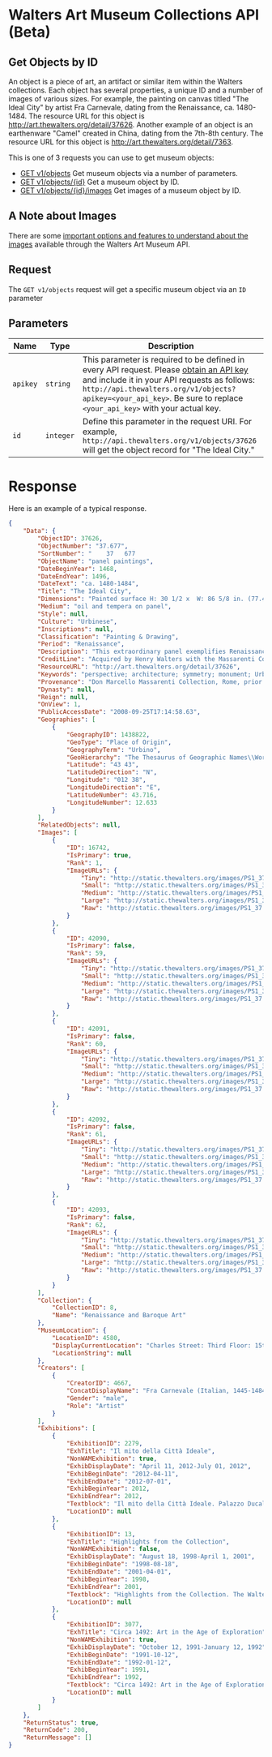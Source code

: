 Walters Art Museum Collections API (Beta)
================================================================================


## Get Objects by ID
An object is a piece of art, an artifact or similar item within the Walters collections. Each object has several properties, a unique ID and a number of images of various sizes. For example, the painting on canvas titled "The Ideal City" by artist Fra Carnevale, dating from the Renaissance, ca. 1480-1484. The resource URL for this object is http://art.thewalters.org/detail/37626. Another example of an object is an earthenware "Camel" created in China, dating from the 7th-8th century. The resource URL for this object is http://art.thewalters.org/detail/7363.

This is one of 3 requests you can use to get museum objects:
- [GET v1/objects](/objects-get.md) Get museum objects via a number of parameters.
- [GET v1/objects/{id}](/objects-id.md) Get a museum object by ID.
- [GET v1/objects/{id}/images](/object-image-id.md) Get images of a museum object by ID.


## A Note about Images
There are some [important options and features to understand about the images](images.md) available through the Walters Art Museum API.


## Request
The `GET v1/objects` request will get a specific museum object via an `ID` parameter


## Parameters
Name | Type | Description
-----|------|--------------
`apikey` | `string` | This parameter is required to be defined in every API request. Please [obtain an API key](http://api.thewalters.org/) and include it in your API requests as follows: `http://api.thewalters.org/v1/objects?apikey=<your_api_key>`. Be sure to replace `<your_api_key>` with your actual key. 
`id` | `integer` | Define this parameter in the request URI. For example, `http://api.thewalters.org/v1/objects/37626` will get the object record for "The Ideal City."


# Response
Here is an example of a typical response.

```json
{
    "Data": {
        "ObjectID": 37626,
        "ObjectNumber": "37.677",
        "SortNumber": "    37   677                                            ",
        "ObjectName": "panel paintings",
        "DateBeginYear": 1468,
        "DateEndYear": 1496,
        "DateText": "ca. 1480-1484",
        "Title": "The Ideal City",
        "Dimensions": "Painted surface H: 30 1/2 x  W: 86 5/8 in. (77.4 x 220 cm); Panel H: 31 5/8 x W: 86 5/8 x D: 1 1/4 in. (80.3 x 220 x 3.2 cm); Framed H: 41 x W: 96 x D: 6 1/4 in. (104.14 x 243.21 x 15.88 cm)",
        "Medium": "oil and tempera on panel",
        "Style": null,
        "Culture": "Urbinese",
        "Inscriptions": null,
        "Classification": "Painting & Drawing",
        "Period": "Renaissance",
        "Description": "This extraordinary panel exemplifies Renaissance ideals of urban planning, respect for Greco-Roman antiquity, and the mastery of central perspective. The imaginary city square features a Roman arch typically erected as a commemoration of military victory at its center. As a whole, the painting offers a model of the architecture and sculpture that would ideally be commissioned by a virtuous ruler who cares for the welfare of the citizenry. The amphitheater is modeled on the Colosseum in Rome. The octagonal structure to the right, covered with colored stone, suggests the medieval Baptistery in Florence, which in the 15th century was thought to be a reused Roman temple. Together they reflect the importance of security, religion, and recreation in a well-regulated city and the value of Roman ideals in urban design. The private residences at either side are also dignified with classical architectural elements. Classicizing elements also appear in the foreground. Statues, set on columns in the Roman style, represent virtues of a good ruler, including Justice with her sword and scales and Liberality (generosity) with a cornucopia. This view and a related paintings now in Urbino were apparently commissioned for the palace of Duke Federico da Montefeltro of Urbino. Another related view is now in Berlin.  Set into the woodwork at shoulder height or higher, \"The Ideal City\" would have seemed like a window onto another, better world. The illusion of a space that extends out from our own is achieved using a mathematical perspective system developed in Florence. The space is defined in terms of the viewer's own angle of vision: the receding lines establishing spatial relationships converge at a central point in the city gate visible beneath and beyond the Roman arch.\r\n\r\nFor more information on this painting, please see the <a href=\"http://www.academia.edu/2967302/_The_Ideal_City_attr._to_Fra_Carnavale_in_the_Walters_art_Museum_in_M.S._Hansen_and_J._Spicer_eds._Masterpieces_of_Italian_Painting_in_the_Walters_Art_Museum._Baltimore_Walters_Art_Museum_2005_62-67/\" target=\"_blank\">entry on the painting</a> in Masterpieces of Italian Painting, The Walters Art Museum (Baltimore: the Walters Art museum, 2005), no. 15 (by Joaneath Spicer).",
        "CreditLine": "Acquired by Henry Walters with the Massarenti Collection, 1902",
        "ResourceURL": "http://art.thewalters.org/detail/37626",
        "Keywords": "perspective; architecture; symmetry; monument; Urban",
        "Provenance": "Don Marcello Massarenti Collection, Rome, prior to 1881 [mode of acquisition unknown] [1881 catalogue: no. 177; 1897 catalogue: no. 121, as Pintoricchio]; Henry Walters, Baltimore, 1902, by purchase; Walters Art Museum, 1931, by bequest. \r\n",
        "Dynasty": null,
        "Reign": null,
        "OnView": 1,
        "PublicAccessDate": "2008-09-25T17:14:58.63",
        "Geographies": [
            {
                "GeographyID": 1438822,
                "GeoType": "Place of Origin",
                "GeographyTerm": "Urbino",
                "GeoHierarchy": "The Thesaurus of Geographic Names\\World\\continents\\Europe\\nations\\Italia\\regions\\Marche\\provinces\\Pesaro e Urbino\\inhabited places\\",
                "Latitude": "43 43",
                "LatitudeDirection": "N",
                "Longitude": "012 38",
                "LongitudeDirection": "E",
                "LatitudeNumber": 43.716,
                "LongitudeNumber": 12.633
            }
        ],
        "RelatedObjects": null,
        "Images": [
            {
                "ID": 16742,
                "IsPrimary": true,
                "Rank": 1,
                "ImageURLs": {
                    "Tiny": "http://static.thewalters.org/images/PS1_37.677_FntAftTrt_DD_T09.jpg?width=50",
                    "Small": "http://static.thewalters.org/images/PS1_37.677_FntAftTrt_DD_T09.jpg?width=100",
                    "Medium": "http://static.thewalters.org/images/PS1_37.677_FntAftTrt_DD_T09.jpg?width=150",
                    "Large": "http://static.thewalters.org/images/PS1_37.677_FntAftTrt_DD_T09.jpg?width=250",
                    "Raw": "http://static.thewalters.org/images/PS1_37.677_FntAftTrt_DD_T09.jpg"
                }
            },
            {
                "ID": 42090,
                "IsPrimary": false,
                "Rank": 59,
                "ImageURLs": {
                    "Tiny": "http://static.thewalters.org/images/PS1_37.677_DetB2_DD_T12.jpg?width=50",
                    "Small": "http://static.thewalters.org/images/PS1_37.677_DetB2_DD_T12.jpg?width=100",
                    "Medium": "http://static.thewalters.org/images/PS1_37.677_DetB2_DD_T12.jpg?width=150",
                    "Large": "http://static.thewalters.org/images/PS1_37.677_DetB2_DD_T12.jpg?width=250",
                    "Raw": "http://static.thewalters.org/images/PS1_37.677_DetB2_DD_T12.jpg"
                }
            },
            {
                "ID": 42091,
                "IsPrimary": false,
                "Rank": 60,
                "ImageURLs": {
                    "Tiny": "http://static.thewalters.org/images/PS1_37.677_DetB3__DD_T12.jpg?width=50",
                    "Small": "http://static.thewalters.org/images/PS1_37.677_DetB3__DD_T12.jpg?width=100",
                    "Medium": "http://static.thewalters.org/images/PS1_37.677_DetB3__DD_T12.jpg?width=150",
                    "Large": "http://static.thewalters.org/images/PS1_37.677_DetB3__DD_T12.jpg?width=250",
                    "Raw": "http://static.thewalters.org/images/PS1_37.677_DetB3__DD_T12.jpg"
                }
            },
            {
                "ID": 42092,
                "IsPrimary": false,
                "Rank": 61,
                "ImageURLs": {
                    "Tiny": "http://static.thewalters.org/images/PS1_37.677_DetB4_DD_T12.jpg?width=50",
                    "Small": "http://static.thewalters.org/images/PS1_37.677_DetB4_DD_T12.jpg?width=100",
                    "Medium": "http://static.thewalters.org/images/PS1_37.677_DetB4_DD_T12.jpg?width=150",
                    "Large": "http://static.thewalters.org/images/PS1_37.677_DetB4_DD_T12.jpg?width=250",
                    "Raw": "http://static.thewalters.org/images/PS1_37.677_DetB4_DD_T12.jpg"
                }
            },
            {
                "ID": 42093,
                "IsPrimary": false,
                "Rank": 62,
                "ImageURLs": {
                    "Tiny": "http://static.thewalters.org/images/PS1_37.677_DetB5_DD_T12.jpg?width=50",
                    "Small": "http://static.thewalters.org/images/PS1_37.677_DetB5_DD_T12.jpg?width=100",
                    "Medium": "http://static.thewalters.org/images/PS1_37.677_DetB5_DD_T12.jpg?width=150",
                    "Large": "http://static.thewalters.org/images/PS1_37.677_DetB5_DD_T12.jpg?width=250",
                    "Raw": "http://static.thewalters.org/images/PS1_37.677_DetB5_DD_T12.jpg"
                }
            }
        ],
        "Collection": {
            "CollectionID": 8,
            "Name": "Renaissance and Baroque Art"
        },
        "MuseumLocation": {
            "LocationID": 4580,
            "DisplayCurrentLocation": "Charles Street: Third Floor: 15th-Century Italian Art",
            "LocationString": null
        },
        "Creators": [
            {
                "CreatorID": 4667,
                "ConcatDisplayName": "Fra Carnevale (Italian, 1445-1484) (?)",
                "Gender": "male",
                "Role": "Artist"
            }
        ],
        "Exhibitions": [
            {
                "ExhibitionID": 2279,
                "ExhTitle": "Il mito della Città Ideale",
                "NonWAMExhibition": true,
                "ExhibDisplayDate": "April 11, 2012-July 01, 2012",
                "ExhibBeginDate": "2012-04-11",
                "ExhibEndDate": "2012-07-01",
                "ExhibBeginYear": 2012,
                "ExhibEndYear": 2012,
                "Textblock": "Il mito della Città Ideale. Palazzo Ducale, Urbino, Galleria Nazionale delle Marche, Urbino. 2012.",
                "LocationID": null
            },
            {
                "ExhibitionID": 13,
                "ExhTitle": "Highlights from the Collection",
                "NonWAMExhibition": false,
                "ExhibDisplayDate": "August 18, 1998-April 1, 2001",
                "ExhibBeginDate": "1998-08-18",
                "ExhibEndDate": "2001-04-01",
                "ExhibBeginYear": 1998,
                "ExhibEndYear": 2001,
                "Textblock": "Highlights from the Collection. The Walters Art Gallery, Baltimore. 1998-2001.",
                "LocationID": null
            },
            {
                "ExhibitionID": 3077,
                "ExhTitle": "Circa 1492: Art in the Age of Exploration",
                "NonWAMExhibition": true,
                "ExhibDisplayDate": "October 12, 1991-January 12, 1992",
                "ExhibBeginDate": "1991-10-12",
                "ExhibEndDate": "1992-01-12",
                "ExhibBeginYear": 1991,
                "ExhibEndYear": 1992,
                "Textblock": "Circa 1492: Art in the Age of Exploration. National Gallery of Art, Washington. 1991-1992.",
                "LocationID": null
            }
        ]
    },
    "ReturnStatus": true,
    "ReturnCode": 200,
    "ReturnMessage": []
}
```
